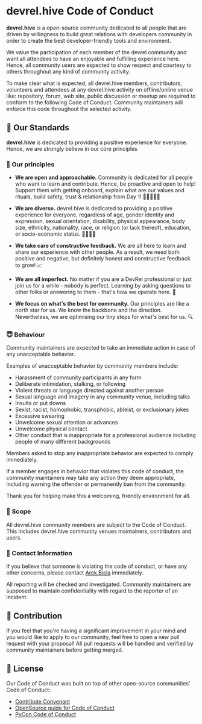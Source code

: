 # devrel.hive Code of Conduct

**devrel.hive** is a open-source community dedicated to all people that are driven by willingness to build great relations with developers community in order to create the best developer-friendly tools and environment. 

We value the participation of each member of the devrel community and want all attendees to have an enjoyable and fulfilling experience here. Hence, all community users are expected to show respect and courtesy to others throughout any kind of community activity.

To make clear what is expected, all devrel.hive members, contributors, volunteers and attendees at any devrel.hive activity on offline/online venue like: repository, forum, web site, public discussion or meetup are required to conform to the following Code of Conduct. Community maintainers will enforce this code throughout the selected activity.

## 🤝 Our Standards

**devrel.hive** is dedicated to providing a positive experience for everyone. Hence, we are strongly believe in our core principles 

### 📜 Our principles

* **We are open and approachable.** Community is dedicated for all people who want to learn and contribute. Hence, be proactive and open to help! Support them with getting onboard, explain what are our values and rituals, build safety, trust & relationship from Day 1! 🧑🏽‍🤝‍🧑🏼 

* **We are diverse.** devrel.hive is dedicated to providing a positive experience for everyone, regardless of age, gender identity and expression, sexual orientation, disability, physical appearance, body size, ethnicity, nationality, race, or religion (or lack thereof), education, or socio-economic status. 🤜🏼🤛🏿 

* **We take care of constructive feedback.** We are all here to learn and share our experience with other people. As a result, we need both positive and negative, but definitely honest and constructive feedback to grow! 📈 

* **We are all imperfect.** No matter if you are a DevRel professional or just join us for a while - nobody is perfect. Learning by asking questions to other folks or answering to them - that's how we operate here. 📖 

* **We focus on what's the best for community.** Our principles are like a north star for us. We know the backbone and the direction. Nevertheless, we are optimising our tiny steps for what's best for us. 🔍

### 😇 Behaviour

Community maintainers are expected to take an immediate action in case of any unacceptable behavior.

Examples of unacceptable behavior by community members include:

* Harassment of community participants in any form
* Deliberate intimidation, stalking, or following
* Violent threats or language directed against another person
* Sexual language and imagery in any community venue, including talks
* Insults or put downs
* Sexist, racist, homophobic, transphobic, ableist, or exclusionary jokes
* Excessive swearing
* Unwelcome sexual attention or advances
* Unwelcome physical contact
* Other conduct that is inappropriate for a professional audience including people of many different backgrounds

Members asked to stop any inappropriate behavior are expected to comply immediately.

If a member engages in behavior that violates this code of conduct, the community maintainers may take any action they deem appropriate, including warning the offender or permanently ban from the community.

Thank you for helping make this a welcoming, friendly environment for all.

### 👥 Scope

All devrel.hive community members are subject to the Code of Conduct. This includes devrel.hive community venues maintainers, contributors and users. 

### 🚨 Contact Information

If you believe that someone is violating the code of conduct, or have any other concerns, please contact [Arek Biela](https://github.com/abiela) immediately.

All reporting will be checked and investigated. Community maintainers are supposed to maintain confidentiality with regard to the reporter of an incident.

## 👷 Contribution

If you feel that you're having a significant improvement in your mind and you would like to apply to our community, feel free to open a new pull request with your proposal! All pull requests will be handled and verified by community maintainers before getting merged.

## 📝 License

Our Code of Conduct was built on top of other open-source communities' Code of Conduct:
* [Contribute Convenant](https://www.contributor-covenant.org/version/1/4/code-of-conduct)
* [OpenSource guide for Code of Conduct](https://opensource.guide/code-of-conduct/)
* [PyCon Code of Conduct](https://github.com/python/pycon-code-of-conduct/blob/master/code_of_conduct.md)
